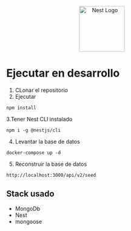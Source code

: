 <p align="center">
  <a href="http://nestjs.com/" target="blank"><img src="https://nestjs.com/img/logo-small.svg" width="120" alt="Nest Logo" /></a>
</p>

# Ejecutar en desarrollo

1. CLonar el repositorio
2. Ejecutar

```
npm install
```

3.Tener Nest CLI instalado

```
npm i -g @nestjs/cli
```

4. Levantar la base de datos

```
docker-compose up -d
```

5. Reconstruir la base de datos

```
http://localhost:3000/api/v2/seed
```

## Stack usado

- MongoDb
- Nest
- mongoose
